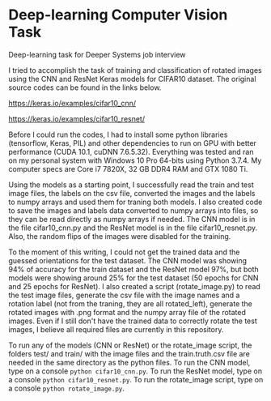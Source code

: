 # Deep-learning Computer Vision Task
Deep-learning task for Deeper Systems job interview


I tried to accomplish the task of training and classification of rotated images using the CNN and ResNet Keras models for CIFAR10 dataset. The original source codes can be found in the links below.

https://keras.io/examples/cifar10_cnn/

https://keras.io/examples/cifar10_resnet/

Before I could run the codes, I had to install some python libraries (tensorflow, Keras, PIL) and other dependencies to run on GPU with better performance (CUDA 10.1, cuDNN 7.6.5.32). Everything was tested and ran on my personal system with Windows 10 Pro 64-bits using Python 3.7.4. My computer specs are Core i7 7820X, 32 GB DDR4 RAM and GTX 1080 Ti.

Using the models as a starting point, I successfully read the train and test image files, the labels on the csv file, converted the images and the labels to numpy arrays and used them for traning both models. I also created code to save the images and labels data converted to numpy arrays into files, so they can be read directly as numpy arrays if needed. The CNN model is in the file cifar10_cnn.py and the ResNet model is in the file cifar10_resnet.py. Also, the random flips of the images were disabled for the training.

To the moment of this writing, I could not get the trained data and the guessed orientations for the test dataset. The CNN model was showing 94% of accuracy for the train dataset and the ResNet model 97%, but both models were showing around 25% for the test dataset (50 epochs for CNN and 25 epochs for ResNet). I also created a script (rotate_image.py) to read the test image files, generate the csv file with the image names and a rotation label (not from the traning, they are all rotated_left), generate the rotated images with .png format and the numpy array file of the rotated images. Even if I still don't have the trained data to correctly rotate the test images, I believe all required files are currently in this repository.


To run any of the models (CNN or ResNet) or the rotate_image script, the folders test/ and train/ with the image files and the train.truth.csv file are needed in the same directory as the python files. To run the CNN model, type on a console `python cifar10_cnn.py`. To run the ResNet model, type on a console `python cifar10_resnet.py`. To run the rotate_image script, type on a console `python rotate_image.py`.

